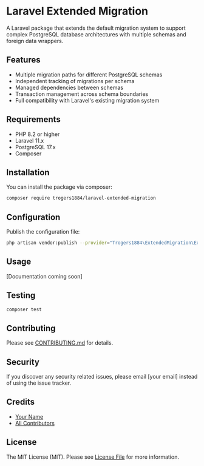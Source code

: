 # Laravel Extended Migration

A Laravel package that extends the default migration system to support complex PostgreSQL database architectures with multiple schemas and foreign data wrappers.

## Features

- Multiple migration paths for different PostgreSQL schemas
- Independent tracking of migrations per schema
- Managed dependencies between schemas
- Transaction management across schema boundaries
- Full compatibility with Laravel's existing migration system

## Requirements

- PHP 8.2 or higher
- Laravel 11.x
- PostgreSQL 17.x
- Composer

## Installation

You can install the package via composer:

```bash
composer require trogers1884/laravel-extended-migration
```

## Configuration

Publish the configuration file:

```bash
php artisan vendor:publish --provider="Trogers1884\ExtendedMigration\ExtendedMigrationServiceProvider"
```

## Usage

[Documentation coming soon]

## Testing

```bash
composer test
```

## Contributing

Please see [CONTRIBUTING.md](CONTRIBUTING.md) for details.

## Security

If you discover any security related issues, please email [your email] instead of using the issue tracker.

## Credits

- [Your Name](https://github.com/trogers1884)
- [All Contributors](../../contributors)

## License

The MIT License (MIT). Please see [License File](LICENSE.md) for more information.
